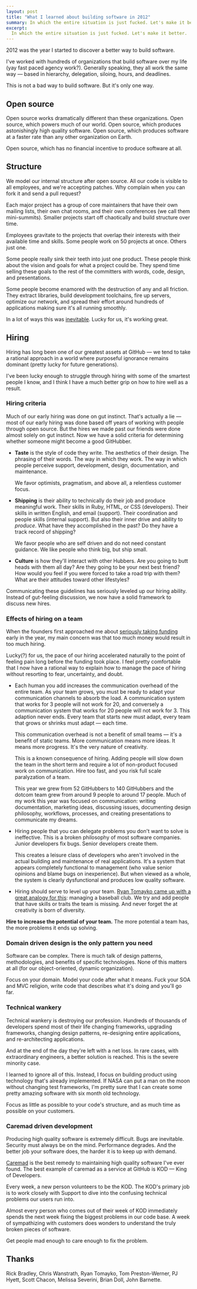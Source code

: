 ```yaml
---
layout: post
title: "What I learned about building software in 2012"
summary: In which the entire situation is just fucked. Let's make it better.
excerpt:
  In which the entire situation is just fucked. Let's make it better.
---
```


2012 was the year I started to discover a better way to build software.

I've worked with hundreds of organizations that build software over my life (yay fast paced agency work?). Generally speaking, they all work the same way — based in hierarchy, delegation, siloing, hours, and deadlines.

This is not a bad way to build software. But it's only one way.

## Open source

Open source works dramatically different than these organizations. Open source, which powers much of our world. Open source, which produces astonishingly high quality software. Open source, which produces software at a faster rate than any other organization on Earth.

Open source, which has no financial incentive to produce software at all.

## Structure

We model our internal structure after open source. All our code is visible to all employees, and we're accepting patches. Why complain when you can fork it and send a pull request?

Each major project has a group of core maintainers that have their own mailing lists, their own chat rooms, and their own conferences (we call them mini-summits). Smaller projects start off chaotically and build structure over time.

Employees gravitate to the projects that overlap their interests with their available time and skills. Some people work on 50 projects at once. Others just one.

Some people really sink their teeth into just one product. These people think about the vision and goals for what a project could be. They spend time selling these goals to the rest of the committers with words, code, design, and presentations.

Some people become enamored with the destruction of any and all friction. They extract libraries, build development toolchains, fire up servers, optimize our network, and spread their effort around hundreds of applications making sure it's all running smoothly.

In a lot of ways this was [inevitable](http://en.wikipedia.org/wiki/Conway's_law). Lucky for us, it's working great.

## Hiring

Hiring has long been one of our greatest assets at GitHub — we tend to take a rational approach in a world where purposeful ignorance remains dominant (pretty lucky for future generations).

I've been lucky enough to struggle through hiring with some of the smartest people I know, and I think I have a much better grip on how to hire well as a result.

### Hiring criteria

Much of our early hiring was done on gut instinct. That's actually a lie — most of our early hiring was done based off years of working with people through open source. But the hires we made past our friends were done almost solely on gut instinct. Now we have a solid criteria for determining whether someone might become a good GitHubber.

*  **Taste** is the style of code they write. The aesthetics of their design. The phrasing of their words. The way in which they work. The way in which people perceive support, development, design, documentation, and maintenance.

   We favor optimists, pragmatism, and above all, a relentless customer focus.

*  **Shipping** is their ability to technically do their job and produce meaningful work. Their skills in Ruby, HTML, or CSS (developers). Their skills in written English, and email (support). Their coordination and people skills (internal support). But also their inner drive and ability to *produce*. What have they accomplished in the past? Do they have a track record of shipping?

   We favor people who are self driven and do not need constant guidance. We like people who think big, but ship small.

*  **Culture** is how they'll interact with other Hubbers. Are you going to butt heads with them all day? Are they going to be your next best friend? How would you feel if you were forced to take a road trip with them? What are their attitudes toward other lifestyles?

Communicating these guidelines has seriously leveled up our hiring ability. Instead of gut-feeling discussion, we now have a  solid framework to discuss new hires.

### Effects of hiring on a team

When the founders first approached me about [seriously taking funding](https://github.com/blog/1189-investing-in-github) early in the year, my main concern was that too much money would result in too much hiring.

Lucky(?) for us, the pace of our hiring accelerated naturally to the point of feeling pain long before the funding took place. I feel pretty comfortable that I now have a rational way to explain how to manage the pace of hiring without resorting to fear, uncertainty, and doubt.

* Each human you add increases the communication overhead of the entire team. As your team grows, you must be ready to adapt your communication channels to absorb the load. A communication system that works for 3 people will not work for 20, and conversely a communication system that works for 20 people will not work for 3. This adaption never ends. Every team that starts new must adapt, every team that grows or shrinks must adapt — each time.

  This communication overhead is not a benefit of small teams — it's a benefit of static teams. More communication means more ideas. It means more progress. It's the very nature of creativity.

  This is a known consequence of hiring. Adding people will slow down the team in the short term and require a lot of non-product focused work on communication. Hire  too fast, and you risk full scale paralyzation of a team.

  This year we grew from 52 GitHubbers to 140 GitHubbers and the dotcom team grew from around 9 people to around 17 people. Much of my work this year was focused on communication: writing documentation, marketing ideas, discussing issues, documenting design philosophy, workflows, processes, and creating presentations to communicate my dreams.

* Hiring people that you can delegate problems you don't want to solve is ineffective. This is a broken philosophy of most software companies. Junior developers fix bugs. Senior developers create them.

  This creates a leisure class of developers who aren't involved in the actual building and maintenance of real applications. It's a system that appears completely functional to management (who value senior opinions and blame bugs on inexperience). But when viewed as a whole, the system is clearly dysfunctional and produces low quality software.

* Hiring should serve to level up your team. [Ryan Tomayko came up with a great analogy for this](http://youtu.be/mrONxcyQo4E?t=6m30s): managing a baseball club. We try and add people that have skills or traits the team is missing. And never forget the at creativity is born of diversity.

**Hire to increase the potential of your team.** The more potential a team has, the more problems it ends up solving.

### Domain driven design is the only pattern you need

Software can be complex. There is much talk of design patterns, methodologies, and benefits of specific technologies. None of this matters at all (for our object-oriented, dynamic organization).

Focus on your domain. Model your code after what it means. Fuck your SOA and MVC religion, write code that describes what it's doing and you'll go far.

### Technical wankery

Technical wankery is destroying our profession. Hundreds of thousands of developers spend most of their life changing frameworks, upgrading frameworks, changing design patterns, re-designing entire applications, and re-architecting applications.

And at the end of the day they're left with a net loss. In rare cases, with extraordinary engineers, a better solution is reached. This is the severe minority case.

I learned to ignore all of this. Instead, I focus on building product using technology that's already implemented. If NASA can put a man on the moon without changing test frameworks, I'm pretty sure that I can create some pretty amazing software with six month old technology.

Focus as little as possible to your code's structure, and as much time as possible on your customers.

### Caremad driven development

Producing high quality software is extremely difficult. Bugs are inevitable. Security must always be on the mind. Performance degrades. And the better job your software does, the harder it is to keep up with demand.

[Caremad](http://caremad.com) is the best remedy to maintaining high quality software I've ever found. The best example of caremad as a service at GitHub is KOD — King of Developers.

Every week, a new person volunteers to be the KOD. The KOD's primary job is to work closely with Support to dive into the confusing technical problems our users run into.

Almost every person who comes out of their week of KOD immediately spends the next week fixing the biggest problems in our code base. A week of sympathizing with customers does wonders to understand the truly broken pieces of software.

Get people mad enough to care enough to fix the problem.

## Thanks

Rick Bradley, Chris Wanstrath, Ryan Tomayko, Tom Preston-Werner, PJ Hyett, Scott Chacon, Melissa Severini, Brian Doll, John Barnette.